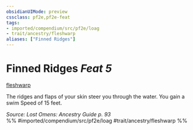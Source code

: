 ```yaml
---
obsidianUIMode: preview
cssclass: pf2e,pf2e-feat
tags:
- imported/compendium/src/pf2e/loag
- trait/ancestry/fleshwarp
aliases: ["Finned Ridges"]
---
```

# Finned Ridges  *Feat 5*  
[fleshwarp](fleshwarp-loag.md)  


The ridges and flaps of your skin steer you through the water. You gain a swim Speed of 15 feet.

*Source: Lost Omens: Ancestry Guide p. 93*  
%% #imported/compendium/src/pf2e/loag #trait/ancestry/fleshwarp %%